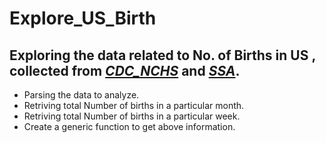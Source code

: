 # Explore_US_Birth
## Exploring the data related to No. of Births in US , collected from **[_CDC_NCHS_](https://raw.githubusercontent.com/vishalagg/Explore_US_Birth/master/US_births_1994-2003_CDC_NCHS.csv)** and **[_SSA_](https://raw.githubusercontent.com/vishalagg/Explore_US_Birth/master/US_births_2000-2014_SSA.csv)**.

* Parsing the data to analyze.
* Retriving total Number of births in a particular month.
* Retriving total Number of births in a particular week.
* Create a generic function to get above information.
